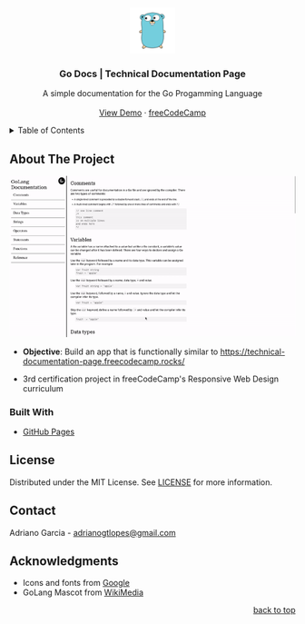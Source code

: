 <a name="readme-top"></a>

<!-- PROJECT LOGO -->
<br />
<div align="center">
<a href="https://adrianogtl.github.io/freecodecamp-technical-documentation-page/">
    <img src="logo.png" alt="Logo" width="80" height="80">
  </a>

<h3 align="center">Go Docs | Technical Documentation Page</h3>

  <p align="center">
    A simple documentation for the Go Progamming Language 
    <br />
    <br />
    <a href="https://adrianogtl.github.io/freecodecamp-technical-documentation-page/">View Demo</a>
    ·
    <a href="https://www.freecodecamp.org/">freeCodeCamp</a>
  </p>
</div>

<!-- TABLE OF CONTENTS -->
<details>
  <summary>Table of Contents</summary>
  <ol>
    <li>
      <a href="#about-the-project">About The Project</a>
      <ul>
        <li><a href="#built-with">Built With</a></li>
      </ul>
    </li>
    <li><a href="#license">License</a></li>
    <li><a href="#contact">Contact</a></li>
    <li><a href="#acknowledgments">Acknowledgments</a></li>
  </ol>
</details>

<!-- ABOUT THE PROJECT -->

## About The Project

![Screenshot][preview]

- **Objective**: Build an app that is functionally similar to https://technical-documentation-page.freecodecamp.rocks/

- 3rd certification project in freeCodeCamp's Responsive Web Design curriculum

### Built With

- [GitHub Pages][github-pages]

<!-- LICENSE -->

## License

Distributed under the MIT License. See [LICENSE][license-url] for more information.

<!-- CONTACT -->

## Contact

Adriano Garcia - [adrianogtlopes@gmail.com](mailto:adrianogtlopes@gmail.com)

<!-- ACKNOWLEDGMENTS -->

## Acknowledgments

- Icons and fonts from [Google ][google-url]
- GoLang Mascot from [WikiMedia][wikimedia-url]

<p align="right"><a href="#readme-top">back to top</a></p>

<!-- MARKDOWN LINKS & IMAGES -->
<!-- https://www.markdownguide.org/basic-syntax/#reference-style-links -->

<!-- ABOUT -->

[preview]: screencast.gif

<!-- BUILT WITH -->

[github-pages]: https://pages.github.com/

<!-- LICENSE -->

[license-url]: https://github.com/adrianogtl/freecodecamp-technical-documentation-page/blob/main/LICENSE

<!-- ACKNOWLEDGMENTS -->

[google-url]: https://fonts.google.com/
[wikimedia-url]: https://commons.wikimedia.org/wiki/Main_Page
